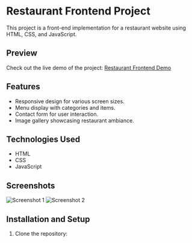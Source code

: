 # Restaurant Frontend Project

This project is a front-end implementation for a restaurant website using HTML, CSS, and JavaScript.

## Preview

Check out the live demo of the project: [Restaurant Frontend Demo](https://vermillion-brioche-21cd27.netlify.app/)

## Features

- Responsive design for various screen sizes.
- Menu display with categories and items.
- Contact form for user interaction.
- Image gallery showcasing restaurant ambiance.

## Technologies Used

- HTML
- CSS
- JavaScript

## Screenshots

![Screenshot 1](![image](https://github.com/arwadoha/Front-end-Project-My-Resturent/assets/135133177/785621ef-228c-4ce9-b8a8-dac0e0af1fb8)
)
![Screenshot 2](![image](https://github.com/arwadoha/Front-end-Project-My-Resturent/assets/135133177/af963a30-acee-40e1-8fc3-89c200e7d6a2)
)


## Installation and Setup

1. Clone the repository:
